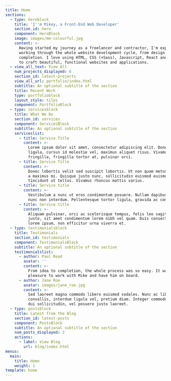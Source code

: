 ```yaml
---
title: Home
sections:
  - type: heroblock
    title: 'I''m Mikey, a Front-End Web Developer'
    section_id: hero
    component: HeroBlock
    image: images/me-colourful.jpg
    content: >-
      Having started my journey as a freelancer and contractor, I'm experienced
      working through the whole website development cycle, from design to
      completion. I love using HTML, CSS (+Sass), Javascript, React and Gatsby
      to craft beautiful, functional websites and applications.
  - view_all_text: View All
    num_projects_displayed: 6
    section_id: latest-projects
    view_all_url: portfolio/index.html
    subtitle: An optional subtitle of the section
    title: Recent Work
    type: portfolioblock
    layout_style: tiles
    component: PortfolioBlock
  - type: servicesblock
    title: What We Do
    section_id: services
    component: ServicesBlock
    subtitle: An optional subtitle of the section
    serviceslist:
      - title: Service Title
        content: >-
          Lorem ipsum dolor sit amet, consectetur adipiscing elit. Donec nisl
          ligula, cursus id molestie vel, maximus aliquet risus. Vivamus in nibh
          fringilla, fringilla tortor at, pulvinar orci.
      - title: Service Title
        content: >-
          Donec lobortis velit sed suscipit lobortis. Ut non quam metus. Nullam
          a maximus mi. Quisque justo nunc, sollicitudin euismod euismod at,
          tincidunt ut tellus. Vivamus rhoncus mattis varius.
      - title: Service title
        content: >-
          Vestibulum a nunc ut eros condimentum posuere. Nullam dapibus quis
          nunc non interdum. Pellentesque tortor ligula, gravida ac commodo eu.
      - title: Service title
        content: >-
          Aliquam pulvinar, orci ac scelerisque tempus, felis leo sagittis
          justo, sit amet condimentum lorem nibh vel quam. Duis consectetur
          lorem ipsum, non efficitur urna viverra et.
  - type: testimonialsblock
    title: Testimonials
    section_id: testimonials
    component: TestimonialsBlock
    subtitle: An optional subtitle of the section
    testimonialslist:
      - author: Paul Read
        avatar: ''
        content: >-
          From idea to completion, the whole process was so easy. It was a
          pleasure to work with Mike and have him on board.
      - author: Jane Roe
        avatar: images/jane_roe.jpg
        content: >-
          Sed laoreet magna commodo libero euismod sodales. Nunc ac libero
          convallis, interdum ligula vel, pretium diam. Integer commodo sem at
          dui sollicitudin, vel posuere justo laoreet.
  - type: postsblock
    title: Latest from the Blog
    section_id: latest-posts
    component: PostsBlock
    subtitle: An optional subtitle of the section
    num_posts_displayed: 2
    actions:
      - label: View Blog
        url: blog/index.html
menus:
  main:
    title: Home
    weight: 1
template: home
---
```

